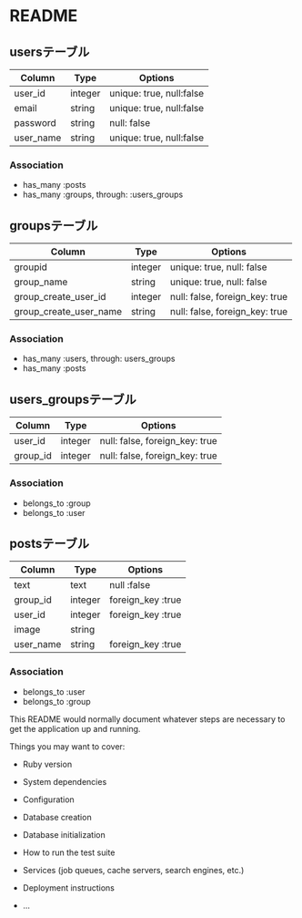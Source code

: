 # README

## usersテーブル
|Column|Type|Options|
|------|----|-------|
|user_id|integer|unique: true, null:false|
|email|string|unique: true, null:false|
|password|string|null: false|
|user_name|string|unique: true, null:false|

### Association
- has_many :posts
- has_many :groups, through: :users_groups

## groupsテーブル
|Column|Type|Options|
|------|----|-------|
|groupid|integer|unique: true, null: false|
|group_name|string|unique: true, null: false|
|group_create_user_id|integer|null: false, foreign_key: true|
|group_create_user_name|string|null: false, foreign_key: true|

### Association
- has_many :users, through: users_groups
- has_many :posts

## users_groupsテーブル
|Column|Type|Options|
|------|----|-------|
|user_id|integer|null: false, foreign_key: true|
|group_id|integer|null: false, foreign_key: true|

### Association
- belongs_to :group
- belongs_to :user

## postsテーブル
|Column|Type|Options|
|------|----|-------|
|text|text|null :false|
|group_id|integer|foreign_key :true|
|user_id|integer|foreign_key :true|
|image|string|
|user_name|string|foreign_key :true|
 
 ### Association
 - belongs_to :user
 - belongs_to :group



This README would normally document whatever steps are necessary to get the
application up and running.

Things you may want to cover:

* Ruby version

* System dependencies

* Configuration

* Database creation

* Database initialization

* How to run the test suite

* Services (job queues, cache servers, search engines, etc.)

* Deployment instructions

* ...
